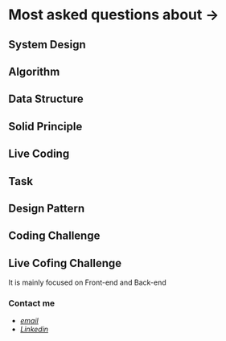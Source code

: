 # Most asked questions about ->


## System Design

## Algorithm

## Data Structure

## Solid Principle

## Live Coding

## Task

## Design Pattern

## Coding Challenge

## Live Cofing Challenge


It is mainly focused on Front-end and Back-end


### Contact me

 * *[email](mailto:mrsoheibkiani@gmail.com)*
 * *[Linkedin](https://www.linkedin.com/in/soheibkiani/)*
